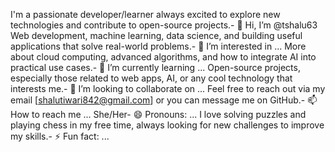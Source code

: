 I'm a passionate developer/learner always excited to explore new technologies and contribute to open-source projects.- 👋 Hi, I’m @tshalu63
Web development, machine learning, data science, and building useful applications that solve real-world problems.- 👀 I’m interested in ...
More about cloud computing, advanced algorithms, and how to integrate AI into practical use cases.- 🌱 I’m currently learning ...
Open-source projects, especially those related to web apps, AI, or any cool technology that interests me.- 💞️ I’m looking to collaborate on ...
Feel free to reach out via my email [shalutiwari842@gmail.com] or you can message me on GitHub.- 📫 How to reach me ...
She/Her- 😄 Pronouns: ...
I love solving puzzles and playing chess in my free time, always looking for new challenges to improve my skills.- ⚡ Fun fact: ...

<!---
tshalu63/tshalu63 is a ✨ special ✨ repository because its `README.md` (this file) appears on your GitHub profile.
You can click the Preview link to take a look at your changes.
--->
